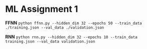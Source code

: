 # ML Assignment 1

**FFNN**
``python ffnn.py --hidden_dim 32 --epochs 50 --train_data ./training.json --val_data ./validation.json``


**RNN**
``python rnn.py --hidden_dim 32 --epochs 10 --train_data training.json --val_data validation.json``

